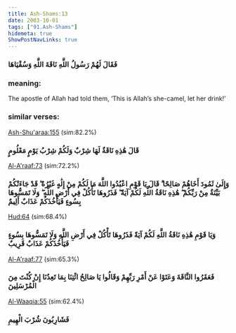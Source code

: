 ```yaml
---
title: Ash-Shams:13
date: 2003-10-01
tags: ["91.Ash-Shams"]
hidemeta: true 
ShowPostNavLinks: true 
---
```

### فَقَالَ لَهُمْ رَسُولُ اللَّهِ نَاقَةَ اللَّهِ وَسُقْيَاهَا
### meaning: 
The apostle of Allah had told them, ‘This is Allah’s she-camel, let her drink!’
### similar verses: 

[Ash-Shu'araa:155](/26/155) (sim:82.2%)

### قَالَ هَٰذِهِ نَاقَةٌ لَهَا شِرْبٌ وَلَكُمْ شِرْبُ يَوْمٍ مَعْلُومٍ

[Al-A'raaf:73](/7/73) (sim:72.2%)

### وَإِلَىٰ ثَمُودَ أَخَاهُمْ صَالِحًا ۗ قَالَ يَا قَوْمِ اعْبُدُوا اللَّهَ مَا لَكُمْ مِنْ إِلَٰهٍ غَيْرُهُ ۖ قَدْ جَاءَتْكُمْ بَيِّنَةٌ مِنْ رَبِّكُمْ ۖ هَٰذِهِ نَاقَةُ اللَّهِ لَكُمْ آيَةً ۖ فَذَرُوهَا تَأْكُلْ فِي أَرْضِ اللَّهِ ۖ وَلَا تَمَسُّوهَا بِسُوءٍ فَيَأْخُذَكُمْ عَذَابٌ أَلِيمٌ

[Hud:64](/11/64) (sim:68.4%)

### وَيَا قَوْمِ هَٰذِهِ نَاقَةُ اللَّهِ لَكُمْ آيَةً فَذَرُوهَا تَأْكُلْ فِي أَرْضِ اللَّهِ وَلَا تَمَسُّوهَا بِسُوءٍ فَيَأْخُذَكُمْ عَذَابٌ قَرِيبٌ

[Al-A'raaf:77](/7/77) (sim:65.3%)

### فَعَقَرُوا النَّاقَةَ وَعَتَوْا عَنْ أَمْرِ رَبِّهِمْ وَقَالُوا يَا صَالِحُ ائْتِنَا بِمَا تَعِدُنَا إِنْ كُنْتَ مِنَ الْمُرْسَلِينَ

[Al-Waaqia:55](/56/55) (sim:62.4%)

### فَشَارِبُونَ شُرْبَ الْهِيمِ
